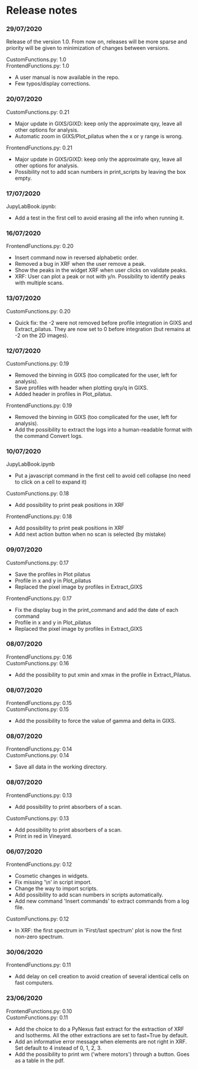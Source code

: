 # Release notes

### 29/07/2020

Release of the version 1.0. From now on, releases will be more sparse and priority will be given to minimization of changes between versions.

CustomFunctions.py: 1.0  
FrontendFunctions.py: 1.0

- A user manual is now available in the repo.
- Few typos/display corrections.

### 20/07/2020

CustomFunctions.py: 0.21
- Major update in GIXS/GIXD: keep only the approximate qxy, leave all other options for analysis.
- Automatic zoom in GIXS/Plot_pilatus when the x or y range is wrong.

FrontendFunctions.py: 0.21
- Major update in GIXS/GIXD: keep only the approximate qxy, leave all other options for analysis.
- Possibility not to add scan numbers in print_scripts by leaving the box empty.


### 17/07/2020

JupyLabBook.ipynb:
- Add a test in the first cell to avoid erasing all the info when running it.


### 16/07/2020

FrontendFunctions.py: 0.20
- Insert command now in reversed alphabetic order.  
- Removed a bug in XRF when the user remove a peak.  
- Show the peaks in the widget XRF when user clicks on validate peaks.  
- XRF: User can plot a peak or not with y/n. Possibility to identify peaks with multiple scans.

### 13/07/2020

CustomFunctions.py: 0.20
- Quick fix: the -2 were not removed before profile integration in GIXS and Extract_pilatus. They are now set to 0 before integration (but remains at -2 on the 2D images).

### 12/07/2020

CustomFunctions.py: 0.19
- Removed the binning in GIXS (too complicated for the user, left for analysis).
- Save profiles with header when plotting qxy/q in GIXS.
- Added header in profiles in Plot_pilatus.

FrontendFunctions.py: 0.19
- Removed the binning in GIXS (too complicated for the user, left for analysis).
- Add the possibility to extract the logs into a human-readable format with the command Convert logs.


### 10/07/2020

JupyLabBook.ipynb
- Put a javascript command in the first cell to avoid cell collapse (no need to click on a cell to expand it)

CustomFunctions.py: 0.18
- Add possibility to print peak positions in XRF

FrontendFunctions.py: 0.18
- Add possibility to print peak positions in XRF
- Add next action button when no scan is selected (by mistake)

### 09/07/2020

CustomFunctions.py: 0.17
- Save the profiles in Plot pilatus
- Profile in x and y in Plot_pilatus
- Replaced the pixel image by profiles in Extract_GIXS

FrontendFunctions.py: 0.17
- Fix the display bug in the print_command and add the date of each command
- Profile in x and y in Plot_pilatus
- Replaced the pixel image by profiles in Extract_GIXS

### 08/07/2020

FrontendFunctions.py: 0.16  
CustomFunctions.py: 0.16
- Add the possibility to put xmin and xmax in the profile in Extract_Pilatus.

### 08/07/2020
  
FrontendFunctions.py: 0.15  
CustomFunctions.py: 0.15
- Add the possibility to force the value of gamma and delta in GIXS.

### 08/07/2020

FrontendFunctions.py: 0.14  
CustomFunctions.py: 0.14
- Save all data in the working directory.

### 08/07/2020

FrontendFunctions.py: 0.13
- Add possibility to print absorbers of a scan. 

CustomFunctions.py: 0.13
- Add possibility to print absorbers of a scan.
- Print in red in Vineyard.

### 06/07/2020

FrontendFunctions.py: 0.12
- Cosmetic changes in widgets.
- Fix missing '\n' in script import.
- Change the way to import scripts.
- Add possibility to add scan numbers in scripts automatically.
- Add new command 'Insert commands' to extract commands from a log file.

CustomFunctions.py: 0.12
- In XRF: the first spectrum in 'First/last spectrum' plot is now the first non-zero spectrum.


### 30/06/2020

FrontendFunctions.py: 0.11

- Add delay on cell creation to avoid creation of several identical cells on fast computers. 

### 23/06/2020

FrontendFunctions.py: 0.10  
CustomFunctions.py: 0.11

- Add the choice to do a PyNexus fast extract for the extraction of XRF and Isotherms. All the other extractions are set to fast=True by default.
- Add an informative error message when elements are not right in XRF. Set default to 4 instead of 0, 1, 2, 3.
- Add the possibility to print wm ('where motors') through a button. Goes as a table in the pdf.

